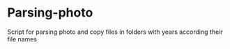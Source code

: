 # Parsing-photo
Script for parsing photo and copy files in folders with years according their file names
